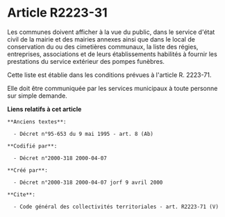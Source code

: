# Article R2223-31

Les communes doivent afficher à la vue du public, dans le service d'état civil de la mairie et des mairies annexes ainsi que
dans le local de conservation du ou des cimetières communaux, la liste des régies, entreprises, associations et de leurs
établissements habilités à fournir les prestations du service extérieur des pompes funèbres. 

Cette liste est établie dans les conditions prévues à l'article R. 2223-71. 

Elle doit être communiquée par les services municipaux à toute personne sur simple demande.

**Liens relatifs à cet article**

	**Anciens textes**:

	  - Décret n°95-653 du 9 mai 1995 - art. 8 (Ab)

	**Codifié par**:

	  - Décret n°2000-318 2000-04-07

	**Créé par**:

	  - Décret n°2000-318 2000-04-07 jorf 9 avril 2000

	**Cite**:

	  - Code général des collectivités territoriales - art. R2223-71 (V)
